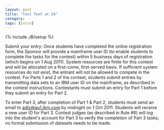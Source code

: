 ```yaml
---
layout: post
title: "Test Text at 24"
category: 
tags: [intro]
---
```

{% include JB/setup %}

Submit your entry: Once students have completed the online registration form, the Sponsor will provide a mainframe user ID (to enable students to complete the tasks for the contest) within 5 business days of registration (which begins on 1 Aug 2011). System resources are finite for this contest and will be allocated on a first-come, first-served basis. If sufficient system resources do not exist, the entrant will not be allowed to compete in the contest. For Parts 1 and 2 of the contest, students submit entries by transmitting data sets to an IBM user ID on the mainframe, as described in the contest instructions. Contestants must submit an entry for Part 1 before they submit an entry for Part 2. 


To enter Part 3, after completion of Part 1 & Part 2, students must send an email to adlz@au1.ibm.com by midnight on 1 Oct 2011. Students will receive a new user ID for Part 3. Contest judges (as described in Rule #6) will log into the student's account for Part 3 to verify the completion of Part 3 tasks; no formal submission of datasets needs to be made.